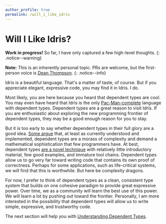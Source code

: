 ```yaml
---
author_profile: true
permalink: /will_i_like_idris
---
```


# Will I Like Idris?

__Work in progress!__ So far, I have only captured a few high-level thoughts.
{: .notice--warning}

__Note:__ This is an inherently personal topic. PRs are welcome, but the first-person voice is
[Dean Thompson](https://www.linkedin.com/in/deansthompson).
{: .notice--info}

Idris is a beautiful language. That's a matter of taste, of course. But if you appreciate elegant,
expressive code, you may find it in Idris. I do.

Most likely, you are here because you heard that dependent types are cool. You may even have heard
that Idris is the only [Pac-Man-complete](https://twitter.com/edwinbrady/status/384671269490540544)
language with dependent types. Dependent types are a great reason to visit Idris. If you are
enthusiastic about exploring the new programming frontier of dependent types, they may be a good enough
reason for you to stay.

But it is too early to say whether dependent types in their full glory are a good idea.
[Some argue](https://www.reddit.com/r/haskell/comments/3zc81v/tradeoffs_of_dependent_types_xpost_from_ridris/?st=it7n481k&sh=4a2108bf)
that, at least as currently understood and implemented, dependent types are a morass of complexity and demand
a mathematical sophistication that few programmers have. At best, dependent types
[are a novel technique](https://groups.google.com/forum/#!topic/idris-lang/7GmLjNKRuQ4)
with relatively little introductory material, few good examples, and immature tool chains. Dependent types
allow us to go very far toward writing code that contains its own proof of correctness. Perhaps for some
applications, such as life-critical systems, we will find that this is worthwhile. But here be complexity
dragons.

For now, I prefer to think of dependent types as a clean, consistent type system that builds on
one cohesive paradigm to provide great expressive power. Over time, we as a community will learn
the best use of this power. We will learn a lot by pushing out toward the frontier. Personally,
I am more interested in the possibility that dependent types will allow us to write simple,
expressive, and trustworthy code.

The next section will help you with [Understanding Dependent Types](/understanding_dependent_types).
